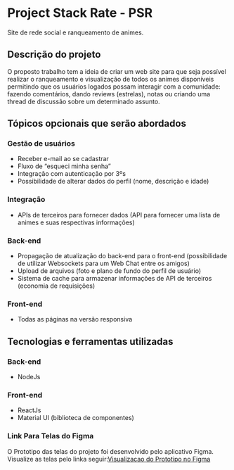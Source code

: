 # Project Stack Rate - PSR 

Site de rede social e ranqueamento de animes.

## Descrição do projeto

O proposto trabalho tem a ideia de criar um web site para que seja possível realizar o ranqueamento e visualização de todos os animes disponíveis permitindo que os usuários logados possam interagir com a comunidade: fazendo comentários, dando reviews (estrelas), notas ou criando uma thread de discussão sobre um determinado assunto.

## Tópicos opcionais que serão abordados

### Gestão de usuários

- Receber e-mail ao se cadastrar
- Fluxo de “esqueci minha senha”
- Integração com autenticação por 3ºs
- Possibilidade de alterar dados do perfil (nome, descrição e idade)

### Integração

- APIs de terceiros para fornecer dados (API para fornecer uma lista de animes e suas respectivas informações)

### Back-end

- Propagação de atualização do back-end para o front-end (possibilidade de utilizar Websockets para um Web Chat entre os amigos)
- Upload de arquivos (foto e plano de fundo do perfil de usuário)
- Sistema de cache para armazenar informações de API de terceiros (economia de requisições)

### Front-end

- Todas as páginas na versão responsiva

## Tecnologias e ferramentas utilizadas

### Back-end

-  NodeJs

### Front-end

- ReactJs
- Material UI (biblioteca de componentes)


### Link Para Telas do Figma
O Prototipo das telas do projeto foi desenvolvido pelo aplicativo Figma.
Visualize as telas pelo linka  seguir:[Visualizacao do Prototipo no Figma](https://www.figma.com/file/LIhumGTUAtEy9IZwX5T3KH/Prototipo?node-id=0%3A1)